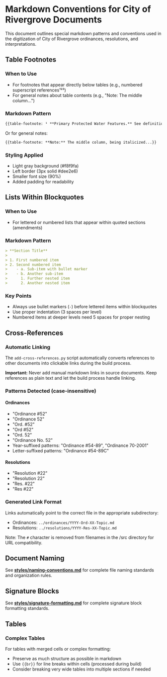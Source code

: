 # Markdown Conventions for City of Rivergrove Documents

This document outlines special markdown patterns and conventions used in the digitization of City of Rivergrove ordinances, resolutions, and interpretations.

## Table Footnotes

### When to Use

- For footnotes that appear directly below tables (e.g., numbered superscript references¹²³)
- For general notes about table contents (e.g., "Note: The middle column...")

### Markdown Pattern

```markdown
{{table-footnote: ¹ **Primary Protected Water Features.** See definition... ² **Secondary Protected Water Features.** See definition...}}
```

Or for general notes:

```markdown
{{table-footnote: **Note:** The middle column, being italicized...}}
```

### Styling Applied

- Light gray background (#f8f9fa)
- Left border (3px solid #dee2e6)
- Smaller font size (90%)
- Added padding for readability

## Lists Within Blockquotes

### When to Use

- For lettered or numbered lists that appear within quoted sections (amendments)

### Markdown Pattern

```markdown
> **Section Title**
>
> 1. First numbered item
> 2. Second numbered item
>    - a. Sub-item with bullet marker
>    - b. Another sub-item
>      1. Further nested item
>      2. Another nested item
```

### Key Points

- Always use bullet markers (`-`) before lettered items within blockquotes
- Use proper indentation (3 spaces per level)
- Numbered items at deeper levels need 5 spaces for proper nesting

## Cross-References

### Automatic Linking

The `add-cross-references.py` script automatically converts references to other documents into clickable links during the build process.

**Important:** Never add manual markdown links in source documents. Keep references as plain text and let the build process handle linking.

### Patterns Detected (case-insensitive)

#### Ordinances

- "Ordinance #52"
- "Ordinance 52"
- "Ord. #52"
- "Ord #52"
- "Ord. 52"
- "Ordinance No. 52"
- Year-suffixed patterns: "Ordinance #54-89", "Ordinance 70-2001"
- Letter-suffixed patterns: "Ordinance #54-89C"

#### Resolutions

- "Resolution #22"
- "Resolution 22"
- "Res. #22"
- "Res #22"

### Generated Link Format

Links automatically point to the correct file in the appropriate subdirectory:

- Ordinances: `../ordinances/YYYY-Ord-XX-Topic.md`
- Resolutions: `../resolutions/YYYY-Res-XX-Topic.md`

Note: The `#` character is removed from filenames in the /src directory for URL compatibility.

## Document Naming

See **[styles/naming-conventions.md](styles/naming-conventions.md)** for complete file naming standards and organization rules.

## Signature Blocks

See **[styles/signature-formatting.md](styles/signature-formatting.md)** for complete signature block formatting standards.

## Tables

### Complex Tables

For tables with merged cells or complex formatting:

- Preserve as much structure as possible in markdown
- Use `{{br}}` for line breaks within cells (processed during build)
- Consider breaking very wide tables into multiple sections if needed
